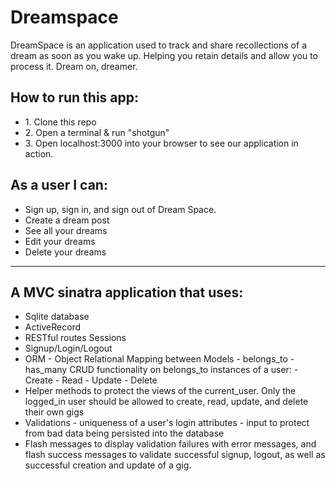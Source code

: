 <h1>Dreamspace</h1>
<p>DreamSpace is an application used to track and share recollections of a dream as soon as you wake up. Helping you retain details and allow you to process it. Dream on, dreamer.


<h2>How to run this app:</h2>
<ul>
    <li>1. Clone this repo
    <li>2. Open a terminal & run "shotgun"
    <li>3. Open localhost:3000 into your browser to see our application in action.
</ul>


<h2>As a user I can:</h2>
<ul>
    <li> Sign up, sign in, and sign out of Dream Space.
    <li> Create a dream post
    <li> See all your dreams
    <li> Edit your dreams
    <li> Delete your dreams
</ul>

------------------------------------------------
<h2>A MVC sinatra application that uses:</h2>
<ul>
    <li> Sqlite database
    <li> ActiveRecord
    <li> RESTful routes
    <l1> Sessions
    <li> Signup/Login/Logout 
    <li> ORM - Object Relational Mapping between Models
        - belongs_to
        - has_many
    <l1> CRUD functionality on belongs_to instances of a user:
        - Create
        - Read
        - Update
        - Delete
    <li> Helper methods to protect the views of the current_user. Only the logged_in user should be allowed to create, read, update, and delete their own gigs
    <li> Validations
        - uniqueness of a user's login attributes
        - input to protect from bad data being persisted into the database
    <li> Flash messages to display validation failures with error messages, and flash success messages to validate successful signup, logout, as well as successful creation and update of a gig. 
</ul>
